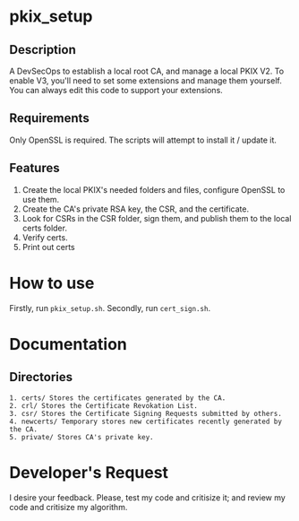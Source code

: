 # pkix_setup
## Description
A DevSecOps to establish a local root CA, and manage a local PKIX V2. To enable V3, you'll need to set some extensions and manage them yourself. You can always edit this code to support your extensions.

## Requirements
Only OpenSSL is required. The scripts will attempt to install it / update it.
## Features
  1. Create the local PKIX's needed folders and files, configure OpenSSL to use them.
  2. Create the CA's private RSA key, the CSR, and the certificate.
  3. Look for CSRs in the CSR folder, sign them, and publish them to the local certs folder.
  4. Verify certs.
  5. Print out certs

# How to use
Firstly, run `pkix_setup.sh`.
Secondly, run `cert_sign.sh`.

# Documentation
## Directories
    1. certs/ Stores the certificates generated by the CA.
    2. crl/ Stores the Certificate Revokation List.
    3. csr/ Stores the Certificate Signing Requests submitted by others.
    4. newcerts/ Temporary stores new certificates recently generated by the CA.
    5. private/ Stores CA's private key.

# Developer's Request
I desire your feedback. Please, test my code and critisize it; and review my code and critisize my algorithm.
